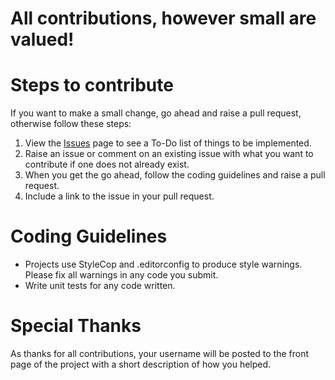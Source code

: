 # All contributions, however small are valued!

# Steps to contribute

 If you want to make a small change, go ahead and raise a pull request, otherwise follow these steps:

1. View the [Issues]() page to see a To-Do list of things to be implemented.
2. Raise an issue or comment on an existing issue with what you want to contribute if one does not already exist.
3. When you get the go ahead, follow the coding guidelines and raise a pull request.
4. Include a link to the issue in your pull request.

# Coding Guidelines

- Projects use StyleCop and .editorconfig to produce style warnings. Please fix all warnings in any code you submit.
- Write unit tests for any code written.

# Special Thanks

As thanks for all contributions, your username will be posted to the front page of the project with a short description of how you helped.
